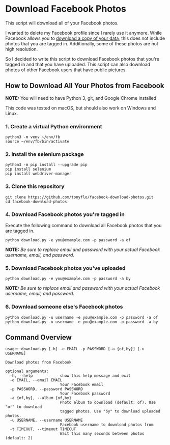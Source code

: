 # Download Facebook Photos
This script will download all of your Facebook photos.

I wanted to delete my Facebook profile since I rarely use it anymore. While Facebook allows you to [download a copy of your data](https://www.facebook.com/help/212802592074644), this does not include photos that you are tagged in. Additionally, some of these photos are not high resolution.

So I decided to write this script to download Facebook photos that you're tagged in and that you have uploaded. This script can also download photos of other Facebook users that have public pictures.

## How to Download All Your Photos from Facebook

**NOTE:** You will need to have Python 3, git, and Google Chrome installed

This code was tested on macOS, but should also work on Windows and Linux.

### 1. Create a virtual Python environment
```
python3 -m venv ~/env/fb
source ~/env/fb/bin/activate
```

### 2. Install the selenium package
```
python3 -m pip install --upgrade pip
pip install selenium
pip install webdriver-manager
```
 
### 3. Clone this repository
```
git clone https://github.com/tonyflo/facebook-download-photos.git
cd facebook-download-photos
```

### 4. Download Facebook photos you're tagged in
Execute the following command to download all Facebook photos that you are tagged in.
```
python download.py -e you@example.com -p password -a of
```
**NOTE:** *Be sure to replace *email* and *password* with your actual Facebook username, email, and password.*

### 5. Download Facebook photos you've uploaded
```
python download.py -e you@example.com -p password -a by
```
**NOTE:** *Be sure to replace *email* and *password* with your actual Facebook username, email, and password.*

### 6. Download someone else's Facebook photos
```
python download.py -u username -e you@example.com -p password -a of
python download.py -u username -e you@example.com -p password -a by
```

## Command Overview
```
usage: download.py [-h] -e EMAIL -p PASSWORD [-a {of,by}] [-u USERNAME]

Download photos from Facebook

optional arguments:
  -h, --help            show this help message and exit
  -e EMAIL, --email EMAIL
                        Your Facebook email
  -p PASSWORD, --password PASSWORD
                        Your Facebook password
  -a {of,by}, --album {of,by}
                        Photo album to download (default: of). Use "of" to download
                        tagged photos. Use "by" to download uploaded photos.
  -u USERNAME, --username USERNAME
                        Facebook username to download photos from
  -t TIMEOUT, --timeout TIMEOUT
                        Wait this many seconds between photos (default: 2)
```
